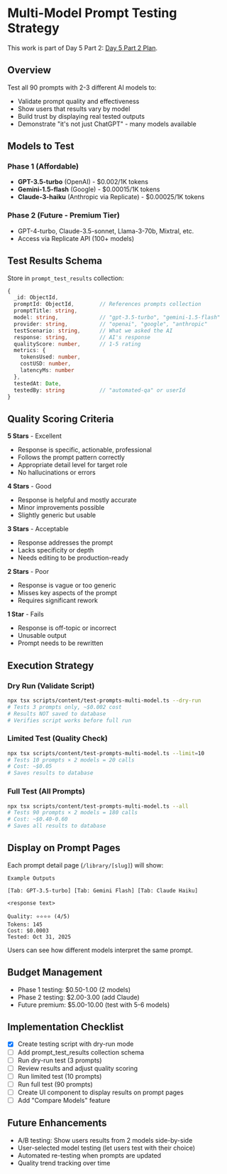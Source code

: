<!--
AI Summary: Multi-model prompt testing strategy to validate prompt quality and save results for display.
Tests with GPT-3.5, Gemini, Claude to show model diversity. Results stored in MongoDB.
-->

# Multi-Model Prompt Testing Strategy

This work is part of Day 5 Part 2: [Day 5 Part 2 Plan](../planning/DAY_5_PART_2_CONTENT_QUALITY.md).

## Overview

Test all 90 prompts with 2-3 different AI models to:

- Validate prompt quality and effectiveness
- Show users that results vary by model
- Build trust by displaying real tested outputs
- Demonstrate "it's not just ChatGPT" - many models available

## Models to Test

### Phase 1 (Affordable)

- **GPT-3.5-turbo** (OpenAI) - $0.002/1K tokens
- **Gemini-1.5-flash** (Google) - $0.00015/1K tokens
- **Claude-3-haiku** (Anthropic via Replicate) - $0.00025/1K tokens

### Phase 2 (Future - Premium Tier)

- GPT-4-turbo, Claude-3.5-sonnet, Llama-3-70b, Mixtral, etc.
- Access via Replicate API (100+ models)

## Test Results Schema

Store in `prompt_test_results` collection:

```typescript
{
  _id: ObjectId,
  promptId: ObjectId,        // References prompts collection
  promptTitle: string,
  model: string,             // "gpt-3.5-turbo", "gemini-1.5-flash"
  provider: string,          // "openai", "google", "anthropic"
  testScenario: string,      // What we asked the AI
  response: string,          // AI's response
  qualityScore: number,      // 1-5 rating
  metrics: {
    tokensUsed: number,
    costUSD: number,
    latencyMs: number
  },
  testedAt: Date,
  testedBy: string           // "automated-qa" or userId
}
```

## Quality Scoring Criteria

**5 Stars** - Excellent

- Response is specific, actionable, professional
- Follows the prompt pattern correctly
- Appropriate detail level for target role
- No hallucinations or errors

**4 Stars** - Good

- Response is helpful and mostly accurate
- Minor improvements possible
- Slightly generic but usable

**3 Stars** - Acceptable

- Response addresses the prompt
- Lacks specificity or depth
- Needs editing to be production-ready

**2 Stars** - Poor

- Response is vague or too generic
- Misses key aspects of the prompt
- Requires significant rework

**1 Star** - Fails

- Response is off-topic or incorrect
- Unusable output
- Prompt needs to be rewritten

## Execution Strategy

### Dry Run (Validate Script)

```bash
npx tsx scripts/content/test-prompts-multi-model.ts --dry-run
# Tests 3 prompts only, ~$0.002 cost
# Results NOT saved to database
# Verifies script works before full run
```

### Limited Test (Quality Check)

```bash
npx tsx scripts/content/test-prompts-multi-model.ts --limit=10
# Tests 10 prompts × 2 models = 20 calls
# Cost: ~$0.05
# Saves results to database
```

### Full Test (All Prompts)

```bash
npx tsx scripts/content/test-prompts-multi-model.ts --all
# Tests 90 prompts × 2 models = 180 calls
# Cost: ~$0.40-0.60
# Saves all results to database
```

## Display on Prompt Pages

Each prompt detail page (`/library/[slug]`) will show:

```
Example Outputs

[Tab: GPT-3.5-turbo] [Tab: Gemini Flash] [Tab: Claude Haiku]

<response text>

Quality: ⭐⭐⭐⭐ (4/5)
Tokens: 145
Cost: $0.0003
Tested: Oct 31, 2025
```

Users can see how different models interpret the same prompt.

## Budget Management

- Phase 1 testing: $0.50-1.00 (2 models)
- Phase 2 testing: $2.00-3.00 (add Claude)
- Future premium: $5.00-10.00 (test with 5-6 models)

## Implementation Checklist

- [x] Create testing script with dry-run mode
- [ ] Add prompt_test_results collection schema
- [ ] Run dry-run test (3 prompts)
- [ ] Review results and adjust quality scoring
- [ ] Run limited test (10 prompts)
- [ ] Run full test (90 prompts)
- [ ] Create UI component to display results on prompt pages
- [ ] Add "Compare Models" feature

## Future Enhancements

- A/B testing: Show users results from 2 models side-by-side
- User-selected model testing (let users test with their choice)
- Automated re-testing when prompts are updated
- Quality trend tracking over time
